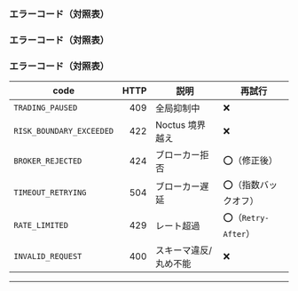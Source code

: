 <!-- AUTODOC:BEGIN mode=file_content path_globs=docs/_partials/apis/Do-Layer-Contract/09_error_codes.md title=エラーコード（対照表） -->
### エラーコード（対照表）

<!-- AUTODOC:BEGIN mode=file_content path_globs=docs/_partials/apis/Do-Layer-Contract/09_error_codes.md title=エラーコード（対照表） -->
### エラーコード（対照表）

<!-- AUTODOC:BEGIN mode=file_content path_globs=docs/_partials/apis/Do-Layer-Contract/09_error_codes.md title=エラーコード（対照表） -->
### エラーコード（対照表）

| code | HTTP | 説明 | 再試行 |
|---|---:|---|---|
| `TRADING_PAUSED` | 409 | 全局抑制中 | ❌ |
| `RISK_BOUNDARY_EXCEEDED` | 422 | Noctus 境界越え | ❌ |
| `BROKER_REJECTED` | 424 | ブローカー拒否 | ⭕（修正後） |
| `TIMEOUT_RETRYING` | 504 | ブローカー遅延 | ⭕（指数バックオフ） |
| `RATE_LIMITED` | 429 | レート超過 | ⭕（`Retry-After`） |
| `INVALID_REQUEST` | 400 | スキーマ違反/丸め不能 | ❌ |

---
<!-- AUTODOC:END -->
